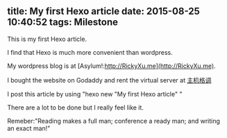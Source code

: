 title: My first Hexo article
date: 2015-08-25 10:40:52
tags: Milestone
---
This is my first Hexo article.

I find that Hexo is much more convenient than wordpress.

My wordpress blog is at [Asylum!:http://RickyXu.me](http://RickyXu.me).

I bought the website on Godaddy and rent the virtual server at [主机格调](http://my.zhuji.gd/aff.php?aff=209)
<!-- more -->

I post this article by using "hexo new "My first Hexo article" "

There are a lot to be done but I really feel like it.

Remeber:"Reading makes a full man; conference a ready man; and writing an exact man!"

